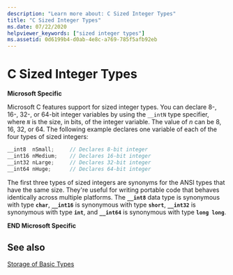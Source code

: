 ```yaml
---
description: "Learn more about: C Sized Integer Types"
title: "C Sized Integer Types"
ms.date: 07/22/2020
helpviewer_keywords: ["sized integer types"]
ms.assetid: 0d6199b4-d0ab-4e8c-a769-785f5afb92eb
---
```

# C Sized Integer Types

**Microsoft Specific**

Microsoft C features support for sized integer types. You can declare 8-, 16-, 32-, or 64-bit integer variables by using the `__intN` type specifier, where *`N`* is the size, in bits, of the integer variable. The value of *n* can be 8, 16, 32, or 64. The following example declares one variable of each of the four types of sized integers:

```C
__int8  nSmall;     // Declares 8-bit integer
__int16 nMedium;    // Declares 16-bit integer
__int32 nLarge;     // Declares 32-bit integer
__int64 nHuge;      // Declares 64-bit integer
```

The first three types of sized integers are synonyms for the ANSI types that have the same size. They're useful for writing portable code that behaves identically across multiple platforms. The **`__int8`** data type is synonymous with type **`char`**, **`__int16`** is synonymous with type **`short`**, **`__int32`** is synonymous with type **`int`**, and **`__int64`** is synonymous with type **`long long`**.

**END Microsoft Specific**

## See also

[Storage of Basic Types](../c-language/storage-of-basic-types.md)
